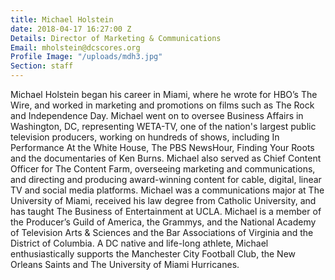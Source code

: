 ```yaml
---
title: Michael Holstein
date: 2018-04-17 16:27:00 Z
Details: Director of Marketing & Communications
Email: mholstein@dcscores.org
Profile Image: "/uploads/mdh3.jpg"
Section: staff
---
```


Michael Holstein began his career in Miami, where he wrote for HBO’s The Wire, and worked in marketing and promotions on films such as The Rock and Independence Day. Michael went on to oversee Business Affairs in Washington, DC, representing WETA-TV, one of the nation's largest public television producers, working on hundreds of shows, including In Performance At the White House, The PBS NewsHour, Finding Your Roots and the documentaries of Ken Burns. Michael also served as Chief Content Officer for The Content Farm, overseeing marketing and communications, and directing and producing award-winning content for cable, digital, linear TV and social ​media ​platforms. Michael was a communications major at The University of Miami, received his law degree from Catholic University, and has taught The Business of Entertainment at UCLA. Michael is a member of the Producer’s Guild of America, the Grammys, and the National Academy of Television Arts & Sciences and the Bar Associations of Virginia and the District of Columbia.​ A DC native and life-long athlete, Michael enthusiastically supports the Manchester City Football Club, the New Orleans Saints and The University of Miami Hurricanes.​